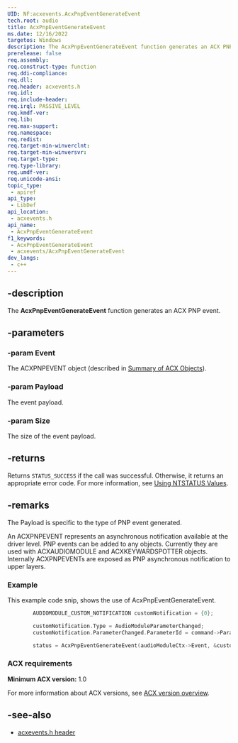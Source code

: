 ```yaml
---
UID: NF:acxevents.AcxPnpEventGenerateEvent
tech.root: audio
title: AcxPnpEventGenerateEvent
ms.date: 12/16/2022
targetos: Windows
description: The AcxPnpEventGenerateEvent function generates an ACX PNP event.
prerelease: false
req.assembly: 
req.construct-type: function
req.ddi-compliance: 
req.dll: 
req.header: acxevents.h
req.idl: 
req.include-header: 
req.irql: PASSIVE_LEVEL
req.kmdf-ver: 
req.lib: 
req.max-support: 
req.namespace: 
req.redist: 
req.target-min-winverclnt: 
req.target-min-winversvr: 
req.target-type: 
req.type-library: 
req.umdf-ver: 
req.unicode-ansi: 
topic_type:
 - apiref
api_type:
 - LibDef
api_location:
 - acxevents.h
api_name:
 - AcxPnpEventGenerateEvent
f1_keywords:
 - AcxPnpEventGenerateEvent
 - acxevents/AcxPnpEventGenerateEvent
dev_langs:
 - c++
---
```


## -description

The **AcxPnpEventGenerateEvent** function generates an ACX PNP event.

## -parameters

### -param Event

The ACXPNPEVENT object (described in [Summary of ACX Objects](/windows-hardware/drivers/audio/acx-summary-of-objects)).

### -param Payload

The event payload.

### -param Size

The size of the event payload.

## -returns

Returns `STATUS_SUCCESS` if the call was successful. Otherwise, it returns an appropriate error code. For more information, see [Using NTSTATUS Values](/windows-hardware/drivers/kernel/using-ntstatus-values).

## -remarks

The Payload is specific to the type of PNP event generated.

An ACXPNPEVENT represents an asynchronous notification available at the driver level. PNP events can be added to any objects. Currently they are used with ACXAUDIOMODULE and ACXKEYWARDSPOTTER objects. Internally ACXPNPEVENTs are exposed as PNP asynchronous notification to upper layers.

### Example

This example code snip, shows the use of AcxPnpEventGenerateEvent.

```cpp
        AUDIOMODULE_CUSTOM_NOTIFICATION customNotification = {0};

        customNotification.Type = AudioModuleParameterChanged;
        customNotification.ParameterChanged.ParameterId = command->ParameterId;

        status = AcxPnpEventGenerateEvent(audioModuleCtx->Event, &customNotification, (USHORT)sizeof(customNotification));
```

### ACX requirements

**Minimum ACX version:** 1.0

For more information about ACX versions, see [ACX version overview](/windows-hardware/drivers/audio/acx-version-overview).

## -see-also

- [acxevents.h header](index.md)
